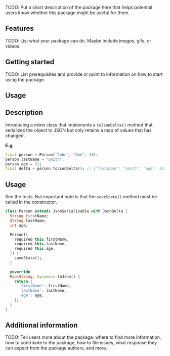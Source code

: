 <!--
This README describes the package. If you publish this package to pub.dev,
this README's contents appear on the landing page for your package.

For information about how to write a good package README, see the guide for
[writing package pages](https://dart.dev/guides/libraries/writing-package-pages).

For general information about developing packages, see the Dart guide for
[creating packages](https://dart.dev/guides/libraries/create-library-packages)
and the Flutter guide for
[developing packages and plugins](https://flutter.dev/developing-packages).
-->

TODO: Put a short description of the package here that helps potential users
know whether this package might be useful for them.

## Features

TODO: List what your package can do. Maybe include images, gifs, or videos.

## Getting started

TODO: List prerequisites and provide or point to information on how to
start using the package.

## Usage

## Description
Introducing a mixin class that implements a `toJsonDelta()` method that serializes the object to JSON but only retains a map  of values that has changed.

**E.g.**
```dart
final person = Person("John", "Doe", 30);
person.lastName = "Smith";
person.age = 31;
final delta = person.toJsonDelta(); // {"lastName": "Smith", "age": 31}
```

## Usage
See the tests. But important note is that the `saveState()` method must be called in the constructor.

```dart
class Person extends JsonSerializable with JsonDelta {
  String firstName;
  String lastName;
  int age;

  Person({
    required this.firstName,
    required this.lastName,
    required this.age,
  }) {
    saveState();
  }

  @override
  Map<String, dynamic> toJson() {
    return {
      'firstName': firstName,
      'lastName': lastName,
      'age': age,
    };
  }
}
```


## Additional information

TODO: Tell users more about the package: where to find more information, how to
contribute to the package, how to file issues, what response they can expect
from the package authors, and more.
